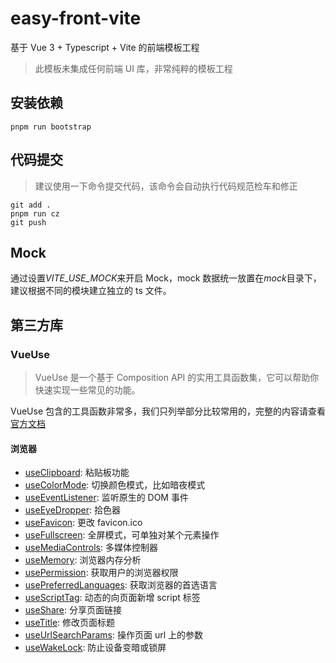 # easy-front-vite

基于 Vue 3 + Typescript + Vite 的前端模板工程

> 此模板未集成任何前端 UI 库，非常纯粹的模板工程

## 安装依赖

```shell
pnpm run bootstrap
```

## 代码提交

> 建议使用一下命令提交代码，该命令会自动执行代码规范检车和修正

```shell
git add .
pnpm run cz
git push
```

## Mock

通过设置*VITE_USE_MOCK*来开启 Mock，mock 数据统一放置在*mock*目录下，建议根据不同的模块建立独立的 ts 文件。

## 第三方库

### VueUse

> VueUse 是一个基于 Composition API 的实用工具函数集，它可以帮助你快速实现一些常见的功能。

VueUse 包含的工具函数非常多，我们只列举部分比较常用的，完整的内容请查看[官方文档](https://vueuse.org/)

#### 浏览器

- [useClipboard](https://vueuse.org/core/useClipboard/#usage): 粘贴板功能
- [useColorMode](https://vueuse.org/core/usecolormode/#category-browser): 切换颜色模式，比如暗夜模式
- [useEventListener](https://vueuse.org/core/useEventListener/): 监听原生的 DOM 事件
- [useEyeDropper](https://vueuse.org/core/useEyeDropper/): 拾色器
- [useFavicon](https://vueuse.org/core/useFavicon/): 更改 favicon.ico
- [useFullscreen](https://vueuse.org/core/useFullscreen/): 全屏模式，可单独对某个元素操作
- [useMediaControls](https://vueuse.org/core/useMediaControls/#basic-usage): 多媒体控制器
- [useMemory](https://vueuse.org/core/useMemory/): 浏览器内存分析
- [usePermission](https://vueuse.org/core/usePermission/): 获取用户的浏览器权限
- [usePreferredLanguages](https://vueuse.org/core/usePreferredLanguages/): 获取浏览器的首选语言
- [useScriptTag](https://vueuse.org/core/useScriptTag/#usage): 动态的向页面新增 script 标签
- [useShare](https://vueuse.org/core/useShare/): 分享页面链接
- [useTitle](https://vueuse.org/core/useTitle/): 修改页面标题
- [useUrlSearchParams](https://vueuse.org/core/useUrlSearchParams/?foo=bar&vueuse=awesome): 操作页面 url 上的参数
- [useWakeLock](https://vueuse.org/core/useWakeLock/): 防止设备变暗或锁屏
